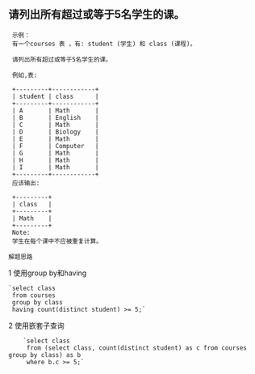 ## 请列出所有超过或等于5名学生的课。
     示例：
     有一个courses 表 ，有: student (学生) 和 class (课程)。
     
     请列出所有超过或等于5名学生的课。
     
     例如,表:
     
     +---------+------------+
     | student | class      |
     +---------+------------+
     | A       | Math       |
     | B       | English    |
     | C       | Math       |
     | D       | Biology    |
     | E       | Math       |
     | F       | Computer   |
     | G       | Math       |
     | H       | Math       |
     | I       | Math       |
     +---------+------------+
     应该输出:
     
     +---------+
     | class   |
     +---------+
     | Math    |
     +---------+
     Note:
     学生在每个课中不应被重复计算。

 
`解题思路`

1 使用group by和having

    `select class
     from courses
     group by class
     having count(distinct student) >= 5;`
     
2 使用嵌套子查询

        `select class
         from (select class, count(distinct student) as c from courses group by class) as b
         where b.c >= 5;`
    

